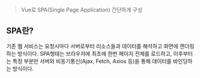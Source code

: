 # 
> Vue로 SPA(Single Page Application) 간단하게 구성

## SPA란?
기존 웹 서비스는 요청시마다 서버로부터 리소스들과 데이터를 해석하고 화면에 렌더링하는 방식이다. SPA형태는 브라우저에 최초에 한번 페이지 전체를 로드하고, 이후부터는 특정 부분만 서버와 비동기통신(Ajax, Fetch, Axios 등)을 통해 데이터를 바인딩하는 방식이다.